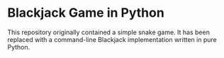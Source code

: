 # Blackjack Game in Python

This repository originally contained a simple snake game. It has been
replaced with a command-line Blackjack implementation written in pure
Python.


